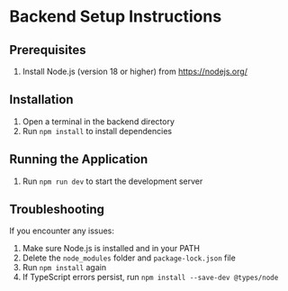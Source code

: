 # Backend Setup Instructions

## Prerequisites

1. Install Node.js (version 18 or higher) from https://nodejs.org/

## Installation

1. Open a terminal in the backend directory
2. Run `npm install` to install dependencies

## Running the Application

1. Run `npm run dev` to start the development server

## Troubleshooting

If you encounter any issues:

1. Make sure Node.js is installed and in your PATH
2. Delete the `node_modules` folder and `package-lock.json` file
3. Run `npm install` again
4. If TypeScript errors persist, run `npm install --save-dev @types/node`